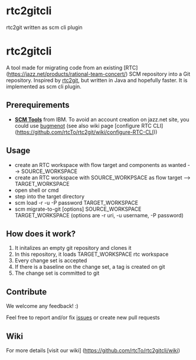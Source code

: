 # rtc2gitcli
rtc2git written as scm cli plugin

# rtc2gitcli
A tool made for migrating code from an existing [RTC] (https://jazz.net/products/rational-team-concert/) SCM repository into a Git repository.
Inspired by [rtc2git](https://github.com/rtcTo/rtc2git), but written in Java and hopefully faster.
It is implemented as scm cli plugin.

## Prerequirements
- **[SCM Tools](https://jazz.net/downloads/rational-team-concert/releases/5.0.1?p=allDownloads)** from IBM. To avoid an account creation on jazz.net site, you could use [bugmenot](http://bugmenot.com/) (see also wiki page [configure RTC CLI] (https://github.com/rtcTo/rtc2git/wiki/configure-RTC-CLI))

## Usage
- create an RTC workspace with flow target and components as wanted --> SOURCE_WORKSPACE
- create an RTC workspace with SOURCE_WORKPSACE as flow target --> TARGET_WORKSPACE
- open shell or cmd
- step into the target directory
- scm load -r <uri> -u <username> -P password TARGET_WORKSPACE
- scm migrate-to-git [options] SOURCE_WORKSPACE TARGET_WORKSPACE (options are -r uri, -u username, -P password)


## How does it work?
1. It initalizes an empty git repository and clones it
2. In this repository, it loads TARGET_WORKSPACE rtc workspace
3. Every change set is accepted
4. If there is a baseline on the change set, a tag is created on git
5. The change set is committed to git


## Contribute
We welcome any feedback! :)

Feel free to report and/or fix [issues](https://github.com/rtcTo/rtc2gitcli/issues) or create new pull requests

## Wiki
For more details [visit our wiki] (https://github.com/rtcTo/rtc2gitcli/wiki)
